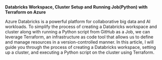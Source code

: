 **Databricks Workspace, Cluster Setup and Running Job(Python) with Terraform on Azure**

Azure Databricks is a powerful platform for collaborative big data and AI workloads. To simplify the process of creating a Databricks workspace and cluster along with running a Python script from GitHub as a Job, we can leverage Terraform, an infrastructure as code tool that allows us to define and manage resources in a version-controlled manner. In this article, I will guide you through the process of creating a Databricks workspace, setting up a cluster, and executing a Python script on the cluster using Terraform.
